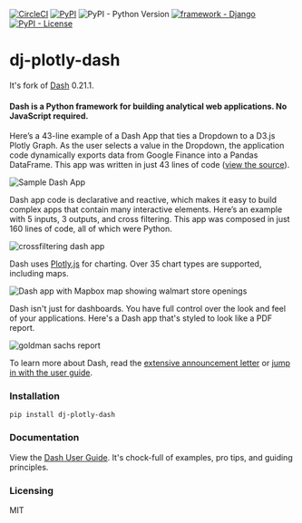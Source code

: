 [![CircleCI](https://img.shields.io/circleci/project/github/pikhovkin/dj-plotly-dash.svg)](https://circleci.com/gh/pikhovkin/dj-plotly-dash)
[![PyPI](https://img.shields.io/pypi/v/dj-plotly-dash.svg)](https://pypi.org/project/dj-plotly-dash/)
![PyPI - Python Version](https://img.shields.io/pypi/pyversions/dj-plotly-dash.svg)
[![framework - Django](https://img.shields.io/badge/framework-Django-0C3C26.svg)](https://www.djangoproject.com/)
[![PyPI - License](https://img.shields.io/pypi/l/dj-plotly-dash.svg)](./LICENSE)

# dj-plotly-dash

It's fork of [Dash](https://github.com/plotly/dash) 0.21.1.

#### Dash is a Python framework for building analytical web applications. No JavaScript required.

Here’s a 43-line example of a Dash App that ties a Dropdown to a D3.js Plotly Graph.
As the user selects a value in the Dropdown, the application code dynamically
exports data from Google Finance into a Pandas DataFrame. This app was written in just 43 lines of code ([view the source](https://gist.github.com/chriddyp/3d2454905d8f01886d651f207e2419f0)).

![Sample Dash App](https://user-images.githubusercontent.com/1280389/30086128-9bb4a28e-9267-11e7-8fe4-bbac7d53f2b0.gif)

Dash app code is declarative and reactive, which makes it easy to build complex apps that contain many interactive elements. Here’s an example with 5 inputs, 3 outputs, and cross filtering. This app was composed in just 160 lines of code, all of which were Python.

![crossfiltering dash app](https://user-images.githubusercontent.com/1280389/30086123-97c58bde-9267-11e7-98a0-7f626de5199a.gif)

Dash uses [Plotly.js](https://github.com/plotly/plotly.js) for charting. Over 35 chart types are supported, including maps.

 ![Dash app with Mapbox map showing walmart store openings](https://user-images.githubusercontent.com/1280389/30086299-768509d0-9268-11e7-8e6b-626ac9ca512c.gif)

Dash isn't just for dashboards. You have full control over the look and feel of your applications. Here's a Dash app that's styled to look like a PDF report.

![goldman sachs report](https://user-images.githubusercontent.com/1280389/30086373-d076a372-9268-11e7-99df-d84fa69f3e20.gif)

To learn more about Dash, read the [extensive announcement letter](https://medium.com/@plotlygraphs/introducing-dash-5ecf7191b503) or [jump in with the user guide](https://plot.ly/dash).

### Installation

    pip install dj-plotly-dash

### Documentation

View the [Dash User Guide](https://plot.ly/dash). It's chock-full of examples, pro tips, and guiding principles.

### Licensing

MIT
